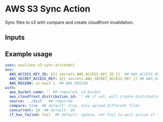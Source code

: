 # AWS S3 Sync Action

Sync files to s3 with compare and create cloudfront invalidation.

## Inputs

## Example usage

``` yml
uses: wxul/aws-s3-sync-action@v1
env:
  AWS_ACCESS_KEY_ID: ${{ secrets.AWS_ACCESS_KEY_ID }}  ## AWS_ACCESS_KEY_ID
  AWS_SECRET_ACCESS_KEY: ${{ secrets.AWS_SECRET_ACCESS_KEY }} ## AWS_ACCESS_KEY_ID
  AWS_REGION: us-east-1  ## AWS_REGION
with:
  aws_bucket_name: '' ## required, s3 bucket
  aws_cloudfront_distribution_id: '' ## if set, will create distribution, need permission.
  source: './dist'  ## required
  compare: true  ## default: true, only upload different files
  concurrent: 10  ## default: 20
  if_has_failed: fail  ## default: ignore, set fail to exit action if some files upload fail
```

